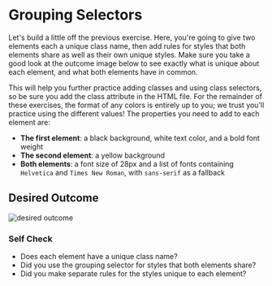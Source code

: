 # Grouping Selectors

Let's build a little off the previous exercise. Here, you're going to give two
elements each a unique class name, then add rules for styles that both elements
share as well as their own unique styles. Make sure you take a good look at the
outcome image below to see exactly what is unique about each element, and what
both elements have in common.

This will help you further practice adding classes and using class selectors, so
be sure you add the class attribute in the HTML file. For the remainder of these
exercises, the format of any colors is entirely up to you; we trust you'll
practice using the different values! The properties you need to add to each
element are:

-   **The first element**: a black background, white text color, and a bold font
    weight
-   **The second element**: a yellow background
-   **Both elements**: a font size of 28px and a list of fonts containing
    `Helvetica` and `Times New Roman`, with `sans-serif` as a fallback

## Desired Outcome

![desired outcome](./desired-outcome.png)

### Self Check

-   Does each element have a unique class name?
-   Did you use the grouping selector for styles that both elements share?
-   Did you make separate rules for the styles unique to each element?
